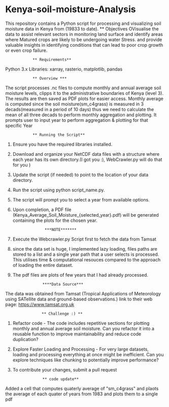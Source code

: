 # Kenya-soil-moisture-Analysis
This repository contains a Python script for processing and visualizing soil moisture data in Kenya from (19833 to date).
                    ** Objectives
OVisualise the data  to assist relevant sectors in monitoring land surface and identify areas where Matured crops are likely to be undergoing water Stress. and provide valuable insights in identifying conditions that can lead to poor crop growth or even crop failure.

                ** Requirements**
Python 3.x  Libraries: xarray, rasterio, matplotlib, pandas

                ** Overview ***
The script processes .nc files to compute monthly and annual average soil moisture levels, clipps it to the administrative boundaries of Kenya (level 3). The results are then saved as PDF plots for easier access.
Monthly average is computed since the soil moisture(sm_c4grass) is measured in 3 decads(measured in a period of 10 days) thus we need to calculate the mean of all three decads to perform monthly aggregation and plotting.
It prompts user to input year to perform aggregation & plotting for that specific Year

                ** Running the Script**
1. Ensure you have the required libraries installed.
2. Download and organize your NetCDF data files with a structure where each year has its own directory.(I got you :), WebCrawler.py will do that for you )
3. Update the script (if needed) to point to the location of your data directory.
4. Run the script using python script_name.py.
5. The script will prompt you to select a year from available options.
6. Upon completion, a PDF file (Kenya_Average_Soil_Moisture_{selected_year}.pdf) will be generated containing the plots for the chosen year.

                     ***NOTE*******
1. Execute the Webcrawler.py Script first to fetch the data from Tamsat
2. since the data set is huge, I implemented lazy loading, files paths are stored to a list and a single year path that a user selects is processed. This utilises time & computational resouces compared to the approach of loading the entire dataset.
3. The pdf files are plots of few years that I had already processed.

                    ****Data Source***
The data was obtained from Tamsat (Tropical Applications of Meteorology using SATellite data and ground-based observations.)
link to their web page: https://www.tamsat.org.uk

                    ** Challenge :) **

1. Refactor code - The code includes repetitive sections for plotting monthly and annual average soil moisture. Can you refactor it into a reusable function to improve maintainability and reduce code duplication?

2. Explore Faster Loading and Processing - For very large datasets, loading and processing everything at once might be inefficient. Can you explore techniques like chunking to potentially improve performance?

3. To contribute your changes, submit a pull request 

                    ** code update**

Added a cell  that computes quaterly average of "sm_c4grass" and plaots the average of  each quater of years from 1983 and plots them to a single pdf
